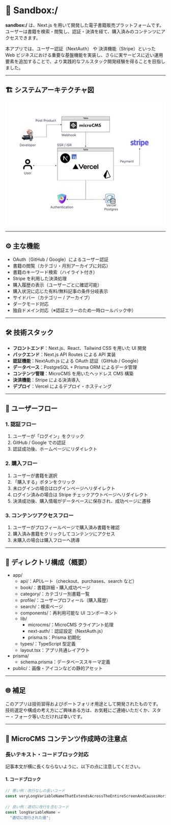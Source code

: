 # 🧪 Sandbox:/

**sandbox:/** は、Next.js を用いて開発した電子書籍販売プラットフォームです。
ユーザーは書籍を検索・閲覧し、認証・決済を経て、購入済みのコンテンツにアクセスできます。

本アプリでは、ユーザー認証（NextAuth） や 決済機能（Stripe）といった Web ビジネスにおける重要な基盤機能を実装し、さらに実サービスに近い運用要素を追加することで、より実践的なフルスタック開発経験を得ることを目指しました。

---

## 🏗 システムアーキテクチャ図

![システムアーキテクチャ図](./public/Sandbox_ArchitectureDiagram.png)

---

## ⚙️ 主な機能

- OAuth（GitHub / Google）によるユーザー認証
- 書籍の閲覧（カテゴリ・月別アーカイブに対応）
- 書籍のキーワード検索（ハイライト付き）
- Stripe を利用した決済処理
- 購入履歴の表示（ユーザーごとに確認可能）
- 購入状況に応じた有料/無料記事の条件分岐表示
- サイドバー（カテゴリー / アーカイブ）
- ダークモード対応
- 独自ドメイン対応（※認証エラーのため一時ロールバック中）

---

## 🛠️ 技術スタック

- **フロントエンド**：Next.js、React、Tailwind CSS を用いた UI 開発  
- **バックエンド**：Next.js API Routes による API 実装  
- **認証機能**：NextAuth.js による OAuth 認証（GitHub / Google）  
- **データベース**：PostgreSQL + Prisma ORM によるデータ管理  
- **コンテンツ管理**：MicroCMS を用いたヘッドレス CMS 構築  
- **決済機能**：Stripe による決済導入  
- **デプロイ**：Vercel によるデプロイ・ホスティング  

---

## 👥 ユーザーフロー

### 1. 認証フロー
1. ユーザーが「ログイン」をクリック  
2. GitHub / Google での認証  
3. 認証成功後、ホームページにリダイレクト  

### 2. 購入フロー
1. ユーザーが書籍を選択  
2. 「購入する」ボタンをクリック  
3. 未ログインの場合はログインページへリダイレクト  
4. ログイン済みの場合は Stripe チェックアウトページへリダイレクト  
5. 決済成功後、購入情報がデータベースに保存され、成功ページに遷移  

### 3. コンテンツアクセスフロー
1. ユーザーがプロフィールページで購入済み書籍を確認  
2. 購入済み書籍をクリックしてコンテンツにアクセス  
3. 未購入の場合は購入フローへ誘導  

---

## 📁 ディレクトリ構成（概要）

- app/  
  - api/：APIルート（checkout、purchases、search など）  
  - book/：書籍詳細・購入成功ページ  
  - category/：カテゴリー別書籍一覧  
  - profile/：ユーザープロフィール（購入履歴）  
  - search/：検索ページ  
  - components/：再利用可能な UI コンポーネント  
  - lib/  
    - microcms/：MicroCMS クライアント処理  
    - next-auth/：認証設定（NextAuth.js）  
    - prisma.ts：Prisma 初期化  
  - types/：TypeScript 型定義  
  - layout.tsx：アプリ共通レイアウト  
- prisma/  
  - schema.prisma：データベーススキーマ定義  
- public/：画像・アイコンなどの静的アセット  

---

## 🌐 補足

このアプリは技術習得およびポートフォリオ用途として開発されたものです。 
技術選定や構成の考え方にご興味ある方は、お気軽にご連絡いただくか、スター・フォーク等いただければ幸いです。  

---

## 📝 MicroCMS コンテンツ作成時の注意点

### 長いテキスト・コードブロック対応
記事本文が横に長くならないように、以下の点に注意してください。

#### 1. コードブロック
```js
// 悪い例：改行なしの長いコード
const veryLongVariableNameThatExtendsAcrossTheEntireScreenAndCausesHorizontalScrolling = "value";

// 良い例：適切に改行を含むコード
const longVariableName =
  "適切に改行された値";
